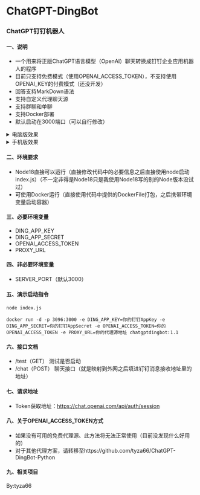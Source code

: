 # ChatGPT-DingBot
### ChatGPT钉钉机器人
#### 一、说明
- 一个用来将正版ChatGPT语言模型（OpenAI）聊天转换成钉钉企业应用机器人的程序
- 目前只支持免费模式（使用OPENAI_ACCESS_TOKEN），不支持使用OPENAI_KEY的付费模式（还没开发）
- 回答支持MarkDown语法
- 支持自定义代理聊天源
- 支持群聊和单聊
- 支持Docker部署
- 默认启动在3000端口（可以自行修改）
<details><summary>电脑版效果</summary>
<img src="./images/1.png"/>
</details>
<details><summary>手机版效果</summary>
<img src="./images/2.jpg"/>
</details>

#### 二、环境要求
- Node18直接可以运行（直接修改代码中的必要信息之后直接使用node启动index.js）（不一定非得是Node18只是我使用Node18写的别的Node版本没试过）
- 可使用Docker运行（直接使用代码中提供的DockerFile打包，之后携带环境变量启动容器）

#### 三、必要环境变量
- DING_APP_KEY
- DING_APP_SECRET
- OPENAI_ACCESS_TOKEN
- PROXY_URL
  
#### 四、非必要环境变量
- SERVER_PORT（默认3000）

#### 五、演示启动指令
```
node index.js
```

```
docker run -d -p 3096:3000 -e DING_APP_KEY=你的钉钉AppKey -e DING_APP_SECRET=你的钉钉AppSecret -e OPENAI_ACCESS_TOKEN=你的OPENAI_ACCESS_TOKEN -e PROXY_URL=你的代理源地址 chatgptdingbot:1.1
```

#### 六、接口文档
- /test（GET） 测试是否启动
- /chat（POST） 聊天接口（就是映射到外网之后填进钉钉消息接收地址里的地址）

#### 七、请求地址
- Token获取地址：https://chat.openai.com/api/auth/session

#### 八、关于OPENAI_ACCESS_TOKEN方式
- 如果没有可用的免费代理源、此方法将无法正常使用（目前没发现什么好用的）
- 对于其他代理方案，请转移至https://github.com/tyza66/ChatGPT-DingBot-Python

#### 九、相关项目

By:tyza66
